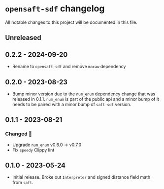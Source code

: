 # `opensaft-sdf` changelog

All notable changes to this project will be documented in this file.

## Unreleased

## 0.2.2 - 2024-09-20

- Rename to `opensaft-sdf` and remove `macaw` dependency

## 0.2.0 - 2023-08-23
- Bump minor version due to the `num_enum` dependency change that was released in 0.1.1.
  `num_enum` is part of the public api and a minor bump of it needs to be paired with a
  minor bump of `saft-sdf` version.

## 0.1.1 - 2023-08-21

### Changed 🔧

- Upgrade `num_enum` v0.6.0 -> v0.7.0
- Fix `speedy` Clippy lint

## 0.1.0 - 2023-05-24

- Initial release. Broke out `Interpreter` and signed distance field math from `saft`.
